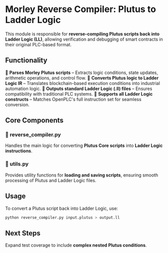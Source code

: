 # Morley Reverse Compiler: Plutus to Ladder Logic

This module is responsible for **reverse-compiling Plutus scripts back into Ladder Logic (LL)**, allowing verification and debugging of smart contracts in their original PLC-based format.

## **Functionality**

🔹 **Parses Morley Plutus scripts** – Extracts logic conditions, state updates, arithmetic operations, and control flow.
🔹 **Converts Plutus logic to Ladder Logic IR** – Translates blockchain-based execution conditions into industrial automation logic.
🔹 **Outputs standard Ladder Logic (.ll) files** – Ensures compatibility with traditional PLC systems.
🔹 **Supports all Ladder Logic constructs** – Matches OpenPLC's full instruction set for seamless conversion.

## **Core Components**

### **🔹 reverse_compiler.py**
Handles the main logic for converting **Plutus Core scripts** into **Ladder Logic instructions**.

### **🔹 utils.py**
Provides utility functions for **loading and saving scripts**, ensuring smooth processing of Plutus and Ladder Logic files.

## **Usage**

To convert a Plutus script back into Ladder Logic, use:
```sh
python reverse_compiler.py input.plutus > output.ll
```

## **Next Steps**
Expand test coverage to include **complex nested Plutus conditions**.

